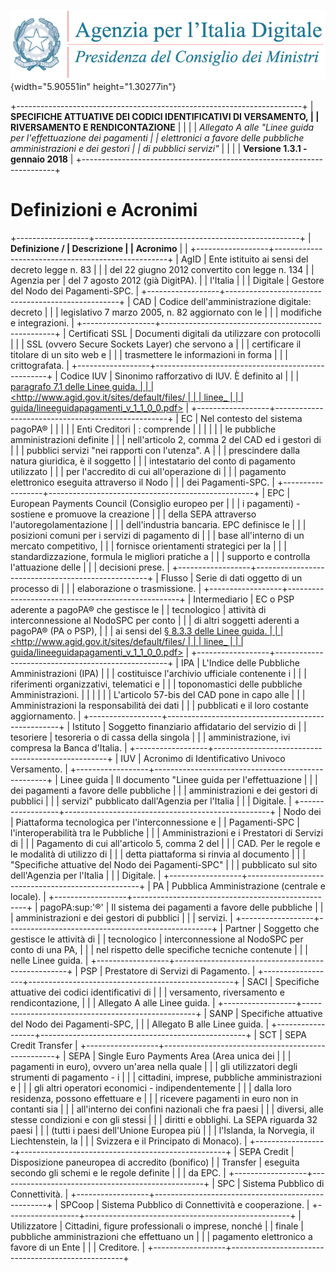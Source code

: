 ![](images/header.png){width="5.90551in"
height="1.30277in"}

+-----------------------------------------------------------------------+
| **SPECIFICHE ATTUATIVE DEI CODICI IDENTIFICATIVI DI VERSAMENTO,       |
| RIVERSAMENTO E RENDICONTAZIONE**                                      |
|                                                                       |
| *Allegato A alle \"Linee guida per l\'effettuazione dei pagamenti     |
| elettronici a favore delle* *pubbliche amministrazioni e dei gestori  |
| di pubblici servizi\"*                                                |
|                                                                       |
| **Versione 1.3.1 - gennaio 2018**                                     |
+-----------------------------------------------------------------------+

Definizioni e Acronimi
======================

+------------------+---------------------------------------------------+
| **Definizione /  | **Descrizione**                                   |
| Acronimo**       |                                                   |
+------------------+---------------------------------------------------+
| AgID             | Ente istituito ai sensi del decreto legge n. 83   |
|                  | del 22 giugno 2012 convertito con legge n. 134    |
| Agenzia per      | del 7 agosto 2012 (già DigitPA).                  |
| l'Italia         |                                                   |
| Digitale         | Gestore del Nodo dei Pagamenti-SPC.               |
+------------------+---------------------------------------------------+
| CAD              | Codice dell\'amministrazione digitale: decreto    |
|                  | legislativo 7 marzo 2005, n. 82 aggiornato con le |
|                  | modifiche e integrazioni.                         |
+------------------+---------------------------------------------------+
| Certificati SSL  | Documenti digitali da utilizzare con protocolli   |
|                  | SSL (ovvero Secure Sockets Layer) che servono a   |
|                  | certificare il titolare di un sito web e          |
|                  | trasmettere le informazioni in forma              |
|                  | crittografata.                                    |
+------------------+---------------------------------------------------+
| Codice IUV       | Sinonimo rafforzativo di IUV. È definito al       |
|                  | [paragrafo 7.1 delle Linee guida.                 |
|                  | \<http://www.agid.gov.it/sites/default/files/     |
|                  | linee\_                                           |
|                  | guida/lineeguidapagamenti\_v\_1\_1\_0\_0.pdf\>]() |
+------------------+---------------------------------------------------+
| EC               | Nel contesto del sistema pagoPA®                  |
|                  |                                                   |
| Enti Creditori   | :   comprende                                     |
|                  |                                                   |
|                  | le pubbliche amministrazioni definite             |
|                  | nell'articolo 2, comma 2 del CAD ed i gestori di  |
|                  | pubblici servizi "nei rapporti con l'utenza". A   |
|                  | prescindere dalla natura giuridica, è il soggetto |
|                  | intestatario del conto di pagamento utilizzato    |
|                  | per l'accredito di cui all'operazione di          |
|                  | pagamento elettronico eseguita attraverso il Nodo |
|                  | dei Pagamenti-SPC.                                |
+------------------+---------------------------------------------------+
| EPC              | European Payments Council (Consiglio europeo per  |
|                  | i pagamenti) - sostiene e promuove la creazione   |
|                  | della SEPA attraverso l\'autoregolamentazione     |
|                  | dell'industria bancaria. EPC definisce le         |
|                  | posizioni comuni per i servizi di pagamento di    |
|                  | base all\'interno di un mercato competitivo,      |
|                  | fornisce orientamenti strategici per la           |
|                  | standardizzazione, formula le migliori pratiche a |
|                  | supporto e controlla l\'attuazione delle          |
|                  | decisioni prese.                                  |
+------------------+---------------------------------------------------+
| Flusso           | Serie di dati oggetto di un processo di           |
|                  | elaborazione o trasmissione.                      |
+------------------+---------------------------------------------------+
| Intermediario    | EC o PSP aderente a pagoPA® che gestisce le       |
| tecnologico      | attività di interconnessione al NodoSPC per conto |
|                  | di altri soggetti aderenti a pagoPA® (PA o PSP),  |
|                  | ai sensi del [§ 8.3.3 delle Linee guida.          |
|                  | \<http://www.agid.gov.it/sites/default/files/     |
|                  | linee\_                                           |
|                  | guida/lineeguidapagamenti\_v\_1\_1\_0\_0.pdf\>]() |
+------------------+---------------------------------------------------+
| IPA              | L\'Indice delle Pubbliche Amministrazioni (IPA)   |
|                  | costituisce l\'archivio ufficiale contenente i    |
|                  | riferimenti organizzativi, telematici e           |
|                  | toponomastici delle pubbliche Amministrazioni.    |
|                  |                                                   |
|                  | L\'articolo 57-bis del CAD pone in capo alle      |
|                  | Amministrazioni la responsabilità dei dati        |
|                  | pubblicati e il loro costante aggiornamento.      |
+------------------+---------------------------------------------------+
| Istituto         | Soggetto finanziario affidatario del servizio di  |
| tesoriere        | tesoreria o di cassa della singola                |
|                  | amministrazione, ivi compresa la Banca d'Italia.  |
+------------------+---------------------------------------------------+
| IUV              | Acronimo di Identificativo Univoco Versamento.    |
+------------------+---------------------------------------------------+
| Linee guida      | Il documento "Linee guida per l\'effettuazione    |
|                  | dei pagamenti a favore delle pubbliche            |
|                  | amministrazioni e dei gestori di pubblici         |
|                  | servizi" pubblicato dall'Agenzia per l'Italia     |
|                  | Digitale.                                         |
+------------------+---------------------------------------------------+
| Nodo dei         | Piattaforma tecnologica per l'interconnessione e  |
| Pagamenti-SPC    | l'interoperabilità tra le Pubbliche               |
|                  | Amministrazioni e i Prestatori di Servizi di      |
|                  | Pagamento di cui all\'articolo 5, comma 2 del     |
|                  | CAD. Per le regole e le modalità di utilizzo di   |
|                  | detta piattaforma si rinvia al documento          |
|                  | "Specifiche attuative del Nodo dei Pagamenti-SPC" |
|                  | pubblicato sul sito dell'Agenzia per l'Italia     |
|                  | Digitale.                                         |
+------------------+---------------------------------------------------+
| PA               | Pubblica Amministrazione (centrale e locale).     |
+------------------+---------------------------------------------------+
| pagoPA:sup:\'®\' | Il sistema dei pagamenti a favore delle pubbliche |
|                  | amministrazioni e dei gestori di pubblici         |
|                  | servizi.                                          |
+------------------+---------------------------------------------------+
| Partner          | Soggetto che gestisce le attività di              |
| tecnologico      | interconnessione al NodoSPC per conto di una PA,  |
|                  | nel rispetto delle specifiche tecniche contenute  |
|                  | nelle Linee guida.                                |
+------------------+---------------------------------------------------+
| PSP              | Prestatore di Servizi di Pagamento.               |
+------------------+---------------------------------------------------+
| SACI             | Specifiche attuative dei codici identificativi di |
|                  | versamento, riversamento e rendicontazione,       |
|                  | Allegato A alle Linee guida.                      |
+------------------+---------------------------------------------------+
| SANP             | Specifiche attuative del Nodo dei Pagamenti-SPC,  |
|                  | Allegato B alle Linee guida.                      |
+------------------+---------------------------------------------------+
| SCT              | SEPA Credit Transfer                              |
+------------------+---------------------------------------------------+
| SEPA             | Single Euro Payments Area (Area unica dei         |
|                  | pagamenti in euro), ovvero un\'area nella quale   |
|                  | gli utilizzatori degli strumenti di pagamento - i |
|                  | cittadini, imprese, pubbliche amministrazioni e   |
|                  | gli altri operatori economici - indipendentemente |
|                  | dalla loro residenza, possono effettuare e        |
|                  | ricevere pagamenti in euro non in contanti sia    |
|                  | all\'interno dei confini nazionali che fra paesi  |
|                  | diversi, alle stesse condizioni e con gli stessi  |
|                  | diritti e obblighi. La SEPA riguarda 32 paesi     |
|                  | (tutti i paesi dell\'Unione Europea più           |
|                  | l\'Islanda, la Norvegia, il Liechtenstein, la     |
|                  | Svizzera e il Principato di Monaco).              |
+------------------+---------------------------------------------------+
| SEPA Credit      | Disposizione paneuropea di accredito (bonifico)   |
| Transfer         | eseguita secondo gli schemi e le regole definite  |
|                  | da EPC.                                           |
+------------------+---------------------------------------------------+
| SPC              | Sistema Pubblico di Connettività.                 |
+------------------+---------------------------------------------------+
| SPCoop           | Sistema Pubblico di Connettività e cooperazione.  |
+------------------+---------------------------------------------------+
| Utilizzatore     | Cittadini, figure professionali o imprese, nonché |
| finale           | pubbliche amministrazioni che effettuano un       |
|                  | pagamento elettronico a favore di un Ente         |
|                  | Creditore.                                        |
+------------------+---------------------------------------------------+
